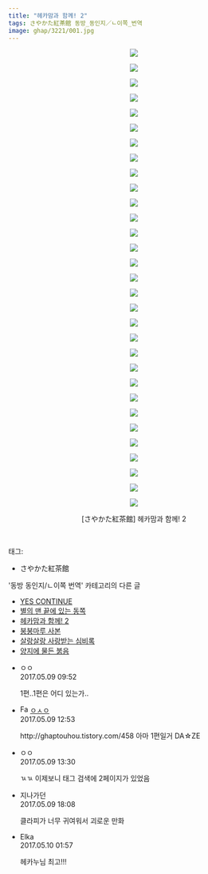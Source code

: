```yaml
---
title: "헤카맘과 함께! 2"
tags: さやかた紅茶館 동방_동인지／ㄴ이쪽_번역
image: ghap/3221/001.jpg
---
```

<div class="article">
<p style="text-align: center; clear: none; float: none;"><img src="{{ site.nasurl }}/ghap/3221/001.jpg"/></p>
<p style="text-align: center; clear: none; float: none;"><img src="{{ site.nasurl }}/ghap/3221/002.jpg"/></p>
<p style="text-align: center; clear: none; float: none;"><img src="{{ site.nasurl }}/ghap/3221/003.jpg"/></p>
<p style="text-align: center; clear: none; float: none;"><img src="{{ site.nasurl }}/ghap/3221/004.jpg"/></p>
<p style="text-align: center; clear: none; float: none;"><img src="{{ site.nasurl }}/ghap/3221/005.jpg"/></p>
<p style="text-align: center; clear: none; float: none;"><img src="{{ site.nasurl }}/ghap/3221/006.jpg"/></p>
<p style="text-align: center; clear: none; float: none;"><img src="{{ site.nasurl }}/ghap/3221/007.jpg"/></p>
<p style="text-align: center; clear: none; float: none;"><img src="{{ site.nasurl }}/ghap/3221/008.jpg"/></p>
<p style="text-align: center; clear: none; float: none;"><img src="{{ site.nasurl }}/ghap/3221/009.jpg"/></p>
<p style="text-align: center; clear: none; float: none;"><img src="{{ site.nasurl }}/ghap/3221/010.jpg"/></p>
<p style="text-align: center; clear: none; float: none;"><img src="{{ site.nasurl }}/ghap/3221/011.jpg"/></p>
<p style="text-align: center; clear: none; float: none;"><img src="{{ site.nasurl }}/ghap/3221/012.jpg"/></p>
<p style="text-align: center; clear: none; float: none;"><img src="{{ site.nasurl }}/ghap/3221/013.jpg"/></p>
<p style="text-align: center; clear: none; float: none;"><img src="{{ site.nasurl }}/ghap/3221/014.jpg"/></p>
<p style="text-align: center; clear: none; float: none;"><img src="{{ site.nasurl }}/ghap/3221/015.jpg"/></p>
<p style="text-align: center; clear: none; float: none;"><img src="{{ site.nasurl }}/ghap/3221/016.jpg"/></p>
<p style="text-align: center; clear: none; float: none;"><img src="{{ site.nasurl }}/ghap/3221/017.jpg"/></p>
<p style="text-align: center; clear: none; float: none;"><img src="{{ site.nasurl }}/ghap/3221/018.jpg"/></p>
<p style="text-align: center; clear: none; float: none;"><img src="{{ site.nasurl }}/ghap/3221/019.jpg"/></p>
<p style="text-align: center; clear: none; float: none;"><img src="{{ site.nasurl }}/ghap/3221/020.jpg"/></p>
<p style="text-align: center; clear: none; float: none;"><img src="{{ site.nasurl }}/ghap/3221/021.jpg"/></p>
<p style="text-align: center; clear: none; float: none;"><img src="{{ site.nasurl }}/ghap/3221/022.jpg"/></p>
<p style="text-align: center; clear: none; float: none;"><img src="{{ site.nasurl }}/ghap/3221/023.jpg"/></p>
<p style="text-align: center; clear: none; float: none;"><img src="{{ site.nasurl }}/ghap/3221/024.jpg"/></p>
<p style="text-align: center; clear: none; float: none;"><img src="{{ site.nasurl }}/ghap/3221/025.jpg"/></p>
<p style="text-align: center; clear: none; float: none;"><img src="{{ site.nasurl }}/ghap/3221/026.jpg"/></p>
<p style="text-align: center; clear: none; float: none;"><img src="{{ site.nasurl }}/ghap/3221/027.jpg"/></p>
<p style="text-align: center; clear: none; float: none;"><img src="{{ site.nasurl }}/ghap/3221/028.jpg"/></p>
<p style="text-align: center; clear: none; float: none;"><img src="{{ site.nasurl }}/ghap/3221/029.jpg"/></p>
<p style="text-align: center; clear: none; float: none;"><img src="{{ site.nasurl }}/ghap/3221/030.jpg"/></p>
<p style="text-align: center; clear: none; float: none;"><img src="{{ site.nasurl }}/ghap/3221/031.jpg"/></p>
<p style="text-align: center; clear: none; float: none;">[さやかた紅茶館] 헤카맘과 함께! 2</p>
<p><br/></p>
</div><div class="tagTrail">
<p>태그: </p>
<ul>
<li>さやかた紅茶館</li>
</ul>
</div><div class="another">
<p>'동방 동인지/ㄴ이쪽 번역' 카테고리의 다른 글</p>
<ul>
<li><a href="/2017-05-13-ghap_3233">YES CONTINUE</a></li>
<li><a href="/2017-05-12-ghap_3232">별의 맨 끝에 있는 동쪽</a></li>
<li><a href="/2017-05-09-ghap_3221">헤카맘과 함께! 2</a></li>
<li><a href="/2017-05-08-ghap_3220">붕붕마루 사본</a></li>
<li><a href="/2017-05-05-ghap_3219">살랑살랑 사랑받는 심비록</a></li>
<li><a href="/2017-05-02-ghap_3218">양지에 물든 붉음</a></li>
</ul>
</div><div class="cb_module cb_fluid">
<div class="cb_wrt cb_profile">
<div class="comment">
<ul>
<li class="cb_thumb_off" id="comment14984092">
<div class="cb_comment_area">
<div class="cb_info_area">
<div class="cb_section">
<span class="cb_nick_name">ㅇㅇ</span>
</div>
<div class="cb_section">
<span class="cb_date">2017.05.09 09:52 </span>
</div>
</div>
<div class="cb_dsc_comment">
<p class="cb_dsc">
											1편..1편은 어디 있는가..
										</p>
</div>
</div></li>
<li class="cb_thumb_off" id="comment14984327">
<div class="cb_comment_area">
<div class="cb_info_area">
<div class="cb_section">
<span class="cb_nick_name"><img alt="Favicon of http://google.com" height="16" onerror="this.onerror=null;this.parentNode.removeChild(this)" src="http://google.com/favicon.ico" width="16"/> <a href="http://google.com" onclick="return openLinkInNewWindow(this)">ㅇㅅㅇ</a></span>
</div>
<div class="cb_section">
<span class="cb_date">2017.05.09 12:53 </span>
</div>
</div>
<div class="cb_dsc_comment">
<p class="cb_dsc">
											http://ghaptouhou.tistory.com/458 아마 1편일거 DA☆ZE
										</p>
</div>
</div></li>
<li class="cb_thumb_off" id="comment14984364">
<div class="cb_comment_area">
<div class="cb_info_area">
<div class="cb_section">
<span class="cb_nick_name">ㅇㅇ</span>
</div>
<div class="cb_section">
<span class="cb_date">2017.05.09 13:30 </span>
</div>
</div>
<div class="cb_dsc_comment">
<p class="cb_dsc">
											ㄳㄳ 이제보니 태그 검색에 2페이지가 있었음
										</p>
</div>
</div></li>
<li class="cb_thumb_off" id="comment14984639">
<div class="cb_comment_area">
<div class="cb_info_area">
<div class="cb_section">
<span class="cb_nick_name">지나가던</span>
</div>
<div class="cb_section">
<span class="cb_date">2017.05.09 18:08 </span>
</div>
</div>
<div class="cb_dsc_comment">
<p class="cb_dsc">
											클라피가 너무 귀여워서 괴로운 만화
										</p>
</div>
</div></li>
<li class="cb_thumb_off" id="comment14985078">
<div class="cb_comment_area">
<div class="cb_info_area">
<div class="cb_section">
<span class="cb_nick_name">Elka</span>
</div>
<div class="cb_section">
<span class="cb_date">2017.05.10 01:57 </span>
</div>
</div>
<div class="cb_dsc_comment">
<p class="cb_dsc">
											헤카누님 최고!!!
										</p>
</div>
</div></li>
</ul>
</div>
</div><!-- commentList close -->
</div>
